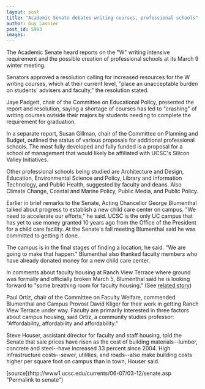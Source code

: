 ```yaml
---
layout: post
title: "Academic Senate debates writing courses, professional schools"
author: Guy Lasnier 
post_id: 5993
images:
---
```


<a name="content" id="content"></a>
<p>
  The Academic Senate heard reports on the "W" writing intensive requirement and the possible creation of professional schools at its March 9 winter meeting.
</p>
<p>
  Senators approved a resolution calling for increased resources for the W writing courses, which at their current level, "place an unacceptable burden on students' advisers and faculty," the resolution stated.
</p>
<p>
  Jaye Padgett, chair of the Committee on Educational Policy, presented the report and resolution, saying a shortage of courses has led to "crashing" of writing courses outside their majors by students needing to complete the requirement for graduation.
</p>
<p>
  In a separate report, Susan Gillman, chair of the Committee on Planning and Budget, outlined the status of various proposals for additional professional schools. The most fully developed and fully funded is a proposal for a school of management that would likely be affiliated with UCSC's Silicon Valley Initiatives.
</p>
<p>
  Other professional schools being studied are Architecture and Design, Education, Environmental Science and Policy, Library and Information Technology, and Public Health, suggested by faculty and deans. Also Climate Change, Coastal and Marine Policy, Public Media, and Public Policy.
</p>
<p>
  Earlier in brief remarks to the Senate, Acting Chancellor George Blumenthal talked about progress to establish a new child care center on campus. "We need to accelerate our efforts," he said. UCSC is the only UC campus that has yet to use money granted 10 years ago from the Office of the President for a child care facility. At the Senate's fall meeting Blumenthal said he was committed to getting it done.
</p>
<p>
  The campus is in the final stages of finding a location, he said. "We are going to make that happen." Blumenthal also thanked faculty members who have already donated money for a new child care center.
</p>
<p>
  In comments about faculty housing at Ranch View Terrace where ground was formally and officially broken March 5, Blumenthal said he is looking forward to "some breathing room for faculty housing." (See <a href="http://currents.ucsc.edu/06-07/03-12/housing.asp">related story</a>)
</p>
<p>
  Paul Ortiz, chair of the Committee on Faculty Welfare, commended Blumenthal and Campus Provost David Kliger for their work in getting Ranch View Terrace under way. Faculty are primarily interested in three factors about campus housing, said Ortiz, a community studies professor: "Affordability, affordability and affordability."
</p>
<p>
  Steve Houser, assistant director for faculty and staff housing, told the Senate that sale prices have risen as the cost of building materials--lumber, concrete and steel--have increased 33 percent since 2004. High infrastructure costs--sewer, utilities, and roads--also make building costs higher per square foot on campus than in town, Houser said.
</p>
[source](http://www1.ucsc.edu/currents/06-07/03-12/senate.asp "Permalink to senate")
